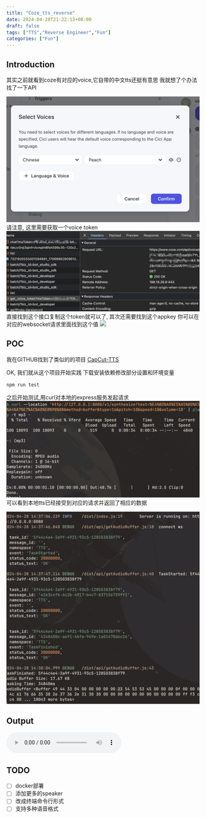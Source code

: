 ```yaml
---
title: "Coze_tts_reverse"
date: 2024-04-28T21:22:13+08:00
draft: false
tags: ["TTS","Reverse Engineer","Fun"]
categories: ["Fun"]
---
```


## Introduction

其实之前就看到coze有对应的voice,它自带的中文tts还挺有意思
我就想了个办法找了一下API

![](/assets/coze_voice.jpg)
请注意, 这里需要获取一个voice token
![](/assets/coze_voice_token.jpg)
直接找到这个接口复制这个token就可以了,
其次还需要找到这个appkey
你可以在对应的websocket请求里面找到这个值
![](tts_ws.jpg)

## POC

我在GITHUB找到了类似的的项目
[CapCut-TTS](https://github.com/kuwacom/CapCut-TTS/)

OK, 我们就从这个项目开始实践
下载安装依赖修改部分设置和环境变量

```bash
npm run test
```

之后开始测试,用curl对本地的express服务发起请求
![](/assets/curl_local_tts.jpg)
可以看到本地tts已经接受到对应的请求并返回了相应的数据

![](/assets/tts_local.jpg)

## Output

![](/assets/local_tts.mp3)

## TODO

- [ ] docker部署
- [ ] 添加更多的speaker
- [ ] 改成终端命令行形式
- [ ] 支持多种语音格式
